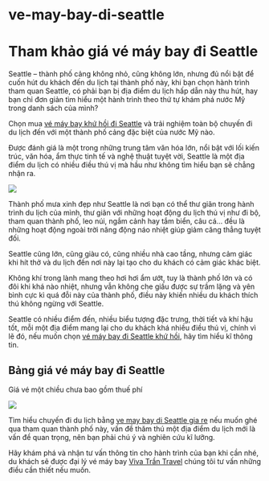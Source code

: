 # ve-may-bay-di-seattle
<h1>Tham khảo giá vé máy bay đi Seattle</h1>

Seattle – thành phố cảng không nhỏ, cũng không lớn, nhưng đủ nổi bật để cuốn hút du khách đến du lịch tại thành phố này, khi bạn chọn hành trình tham quan Seattle, có phải bạn bị địa điểm du lịch hấp dẫn này thu hút, hay bạn chỉ đơn giản tìm hiểu một hành trình theo thứ tự khám phá nước Mỹ trong danh sách của mình?

Chọn mua <a href = "http://vivatrantravel.vn/ve-may-bay-di-seattle.html">vé máy bay khứ hồi đi Seattle</a> và trải nghiệm toàn bộ chuyến đi du lịch đến với một thành phố cảng đặc biệt của nước Mỹ nào.

Được đánh giá là một trong những trung tâm văn hóa lớn, nổi bật với lối kiến trúc, văn hóa, ẩm thực tinh tế và nghệ thuật tuyệt vời, Seattle là một địa điểm du lịch có nhiều điều thú vị mà hầu như không tìm hiểu bạn sẽ chẳng nhận ra.

<img src = "http://vemaybaychinaeastern.com/wp-content/uploads/2016/06/ve-may-bay-di-Seattle.jpg" />

Thành phố mưa xinh đẹp như Seattle là nơi bạn có thể thư giãn trong hành trình du lịch của mình, thư giãn với những hoạt động du lịch thú vị như đi bộ, tham quan thành phố, leo núi, ngắm cảnh hay tắm biển, câu cá… đều là những hoạt động ngoài trời năng động náo nhiệt giúp giảm căng thẳng tuyệt đối.

Seattle cũng lớn, cũng giàu có, cũng nhiều nhà cao tầng, nhưng cảm giác khi hít thở và du lịch đến nơi này lại tạo cho du khách có cảm giác khác biệt.

Không khí trong lành mang theo hơi hơi ẩm ướt, tuy là thành phố lớn và có đôi khi khá nào nhiệt, nhưng vẫn không che giấu được sự trầm lặng và yên bình cực kì quá đỗi này của thành phố, điều này khiến nhiều du khách thích thú không ngừng với Seattle.

Seattle có nhiều điểm đến, nhiều biểu tượng đặc trưng, thời tiết và khí hậu tốt, mỗi một địa điểm mang lại cho du khách khá nhiều điều thú vị, chính vì lẽ đó, nếu muốn chọn <a href = "https://vivatrantravel.com/ve-quoc-te/ve-may-bay-di-seattle.html">vé máy bay đi Seattle khứ hồi</a>, hãy tìm hiểu kĩ thông tin.

<h2>Bảng giá vé máy bay đi Seattle</h2>

Giá vé một chiều chưa bao gồm thuế phí

<img src = "http://vemaybaychinaeastern.com/wp-content/uploads/2016/06/ve-may-bay-di-seattle-6.jpg" />

Tìm hiểu chuyến đi du lịch bằng <a href = "https://visaxuatnhapcanh.vn/ve-may-bay-di-seattle.html">ve may bay di Seattle gia re</a> nếu muốn ghé qua tham quan thành phố này, vấn đề thăm thú một địa điểm du lịch mới là vấn đề quan trọng, nên bạn phải chú ý và nghiên cứu kĩ lưỡng.

Hãy khám phá và nhận tư vấn thông tin cho hành trình của bạn khi cần nhé, du khách sẽ được đại lý vé máy bay <a href = "http://vivatrantravel.vn/">Viva Trần Travel</a> chúng tôi tư vấn những điều cần thiết nếu muốn.

